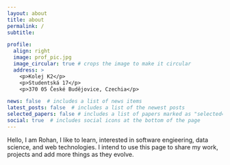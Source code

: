 ```yaml
---
layout: about
title: about
permalink: /
subtitle:

profile:
  align: right
  image: prof_pic.jpg
  image_circular: true # crops the image to make it circular
  address: >
    <p>Kolej K2</p>
    <p>Studentská 17</p>
    <p>370 05 České Budějovice, Czechia</p>

news: false  # includes a list of news items
latest_posts: false  # includes a list of the newest posts
selected_papers: false # includes a list of papers marked as "selected={true}"
social: true  # includes social icons at the bottom of the page
---
```


Hello, I am Rohan, I like to learn, interested in software engieering, data science, and web technologies. I intend to use this page to share my work, projects and add more things as they evolve.